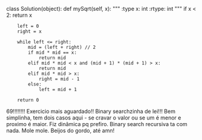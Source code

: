 class Solution(object):
    def mySqrt(self, x):
        """
        :type x: int
        :rtype: int
        """
        if x < 2:
            return x

        left = 0
        right = x

        while left <= right:
            mid = (left + right) // 2
            if mid * mid == x:
                return mid
            elif mid * mid < x and (mid + 1) * (mid + 1) > x:
                return mid
            elif mid * mid > x:
                right = mid - 1
            else:
                left = mid + 1

        return 0 


69!!!!!!!!
Exercicio mais aguardado!! Binary searchzinha de lei!!! Bem simplinha, tem dois casos aqui - se cravar o valor ou se um é menor e proximo é maior. Fiz dinâmica pq prefiro. Binary search recursiva ta com nada. Mole mole. Beijos do gordo, até amn!